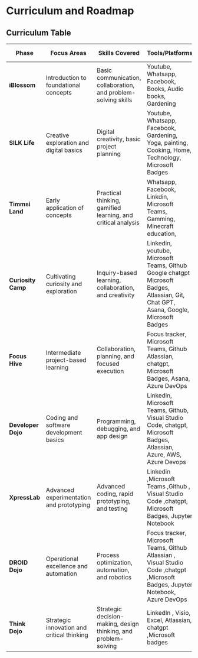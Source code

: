 # Curriculum and Roadmap

## Curriculum Table

| **Phase**           | **Focus Areas**                             | **Skills Covered**                                                | **Tools/Platforms**                   | **Expected Outcomes**                                                 |
|----------------------|---------------------------------------------|-------------------------------------------------------------------|----------------------------------------|------------------------------------------------------------------------|
| **iBlossom**         | Introduction to foundational concepts       | Basic communication, collaboration, and problem-solving skills   | Youtube, Whatsapp, Facebook, Books, Audio books, Gardening       | Understanding foundational principles and essential teamwork skills.  |
| **SILK Life**        | Creative exploration and digital basics     | Digital creativity, basic project planning                       | Youtube, Whatsapp, Facebook, Gardening, Yoga, painting, Cooking, Home, Technology, Microsoft Badges                 | Familiarity with creative tools and introductory project workflows.    |
| **Timmsi Land**      | Early application of concepts               | Practical thinking, gamified learning, and critical analysis      | Whatsapp, Facebook, Linkdin, Microsoft Teams, Gamming, Minecraft education,              | Initial application of learning in interactive, gamified environments. |
| **Curiosity Camp**   | Cultivating curiosity and exploration       | Inquiry-based learning, collaboration, and creativity             | Linkedin,  youtube, Microsoft Teams, Github  Google chatgpt Microsoft Badges, Atlassian, Git, Chat GPT, Asana, Google, Microsoft Badges          | Enhanced ability to explore and learn actively through curiosity.      |
| **Focus Hive**       | Intermediate project-based learning         | Collaboration, planning, and focused execution                   | Focus tracker, Microsoft Teams, Github Atlassian, chatgpt, Microsoft Badges, Asana, Azure DevOps                   | Ability to contribute meaningfully to projects in teams.               |
| **Developer Dojo**   | Coding and software development basics      | Programming, debugging, and app design                           | Linkedin, Microsoft Teams, Github,  Visual Studio Code, chatgpt, Microsoft Badges, Atlassian, Azure, AWS, Azure Devops     | Understanding programming fundamentals and building simple software.   |
| **XpressLab**        | Advanced experimentation and prototyping    | Advanced coding, rapid prototyping, and testing                  | Linkedin ,Microsoft Teams ,Github , Visual Studio Code ,chatgpt, Microsoft Badges, Jupyter Notebook         | Development of prototypes and experimentation in a hands-on setting.   |
| **DROID Dojo**        | Operational excellence and automation       | Process optimization, automation, and robotics                   | Focus tracker, Microsoft Teams, Github Atlassian , Visual Studio Code ,chatgpt ,Microsoft Badges, Jupyter Notebook, Azure DevOps    | Mastery in automating processes and managing operational workflows.    |
| **Think Dojo**       | Strategic innovation and critical thinking  | Strategic decision-making, design thinking, and problem-solving  | LinkedIn , Visio, Excel, Atlassian, chatgpt ,Microsoft badges                   | Advanced innovation skills to solve real-world problems effectively.   |


